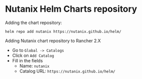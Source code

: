 # Nutanix Helm Charts repository

Adding the chart repository:

```code
helm repo add nutanix https://nutanix.github.io/helm/
```

Adding Nutanix chart repository to Rancher 2.X

- Go to `Global -> Catalogs`
- Click on `Add Catalog`
- Fill in the fields
  - Name: `nutanix`
  - Catalog URL: `https://nutanix.github.io/helm/`
